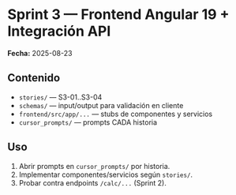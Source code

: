 # Sprint 3 — Frontend Angular 19 + Integración API
**Fecha:** 2025-08-23

## Contenido
- `stories/` — S3-01..S3-04
- `schemas/` — input/output para validación en cliente
- `frontend/src/app/...` — stubs de componentes y servicios
- `cursor_prompts/` — prompts CADA historia

## Uso
1. Abrir prompts en `cursor_prompts/` por historia.
2. Implementar componentes/servicios según `stories/`.
3. Probar contra endpoints `/calc/...` (Sprint 2).
